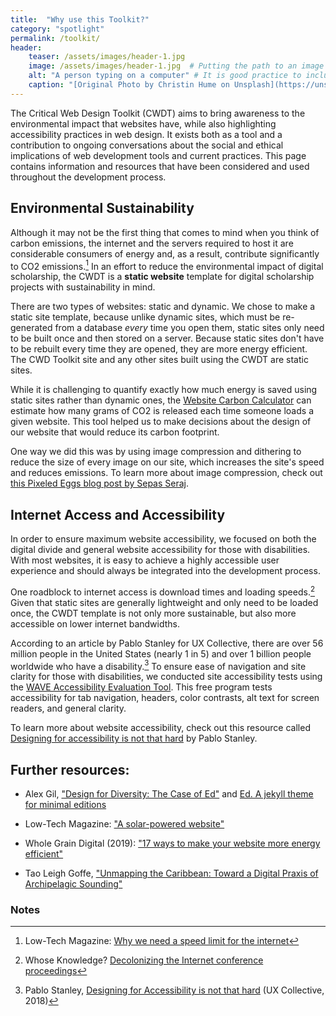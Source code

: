 ```yaml
---
title:  "Why use this Toolkit?"
category: "spotlight"
permalink: /toolkit/
header:
    teaser: /assets/images/header-1.jpg
    image: /assets/images/header-1.jpg  # Putting the path to an image here will add a header image.
    alt: "A person typing on a computer" # It is good practice to include an image desription as alt text.
    caption: "[Original Photo by Christin Hume on Unsplash](https://unsplash.com/@christinhumephoto)" # Put a caption for your image here. It will display in the bottom right corner of the image. 
---
```


The Critical Web Design Toolkit (CWDT) aims to bring awareness to the environmental impact that websites have, while also highlighting accessibility practices in web design. It exists both as a tool and a contribution to ongoing conversations about the social and ethical implications of web development tools and current practices. This page contains information and resources that have been considered and used throughout the development process.

## Environmental Sustainability 

Although it may not be the first thing that comes to mind when you think of carbon emissions, the internet and the servers required to host it are considerable consumers of energy and, as a result, contribute significantly to CO2 emissions.[^1] In an effort to reduce the environmental impact of digital scholarship, the CWDT is a **static website** template for digital scholarship projects with sustainability in mind. 

There are two types of websites: static and dynamic. We chose to make a static site template, because unlike dynamic sites, which must be re-generated from a database *every* time you open them, static sites only need to be built once and then stored on a server. Because static sites don't have to be rebuilt every time they are opened, they are more energy efficient. The CWD Toolkit site and any other sites built using the CWDT are static sites.

While it is challenging to quantify exactly how much energy is saved using static sites rather than dynamic ones, the [Website Carbon Calculator](https://www.websitecarbon.com/) can estimate how many grams of CO2 is released each time someone loads a given website. This tool helped us to make decisions about the design of our website that would reduce its carbon footprint.

One way we did this was by using image compression and dithering to reduce the size of every image on our site, which increases the site's speed and reduces emissions. To learn more about image compression, check out [this Pixeled Eggs blog post by Sepas Seraj](https://www.pixeledeggs.com/sustainable-websites-tip-1-use-images-efficiently/). 

## Internet Access and Accessibility 

In order to ensure maximum website accessibility, we focused on both the digital divide and general website accessibility for those with disabilities. With most websites, it is easy to achieve a highly accessible user experience and should always be integrated into the development process.   

One roadblock to internet access is download times and loading speeds.[^2] Given that static sites are generally lightweight and only need to be loaded once, the CWDT template is not only more sustainable, but also more accessible on lower internet bandwidths. 

According to an article by Pablo Stanley for UX Collective, there are over 56 million people in the United States (nearly 1 in 5) and over 1 billion people worldwide who have a disability.[^3] To ensure ease of navigation and site clarity for those with disabilities, we conducted site accessibility tests using the [WAVE Accessibility Evaluation Tool](https://wave.webaim.org/). This free program tests accessibility for tab navigation, headers, color contrasts, alt text for screen readers, and general clarity.  

To learn more about website accessibility, check out this resource called [Designing for accessibility is not that hard](https://uxdesign.cc/designing-for-accessibility-is-not-that-hard-c04cc4779d94) by Pablo Stanley.  

## Further resources: 

- Alex Gil, ["Design for Diversity: The Case of Ed"](https://des4div.library.northeastern.edu/design-for-diversity-the-case-of-ed-alex-gil/#more-1888) and [Ed. A jekyll theme for minimal editions](https://elotroalex.github.io/ed/about/)  

- Low-Tech Magazine: ["A solar-powered website"](https://solar.lowtechmagazine.com/2018/09/how-to-build-a-lowtech-website/) 

- Whole Grain Digital (2019): ["17 ways to make your website more energy efficient"](https://www.wholegraindigital.com/blog/website-energy-efficiency/) 

- Tao Leigh Goffe, ["Unmapping the Caribbean: Toward a Digital Praxis of Archipelagic Sounding"](http://archipelagosjournal.org/issue05/goffe-unmapping.html) 

### Notes

[^1]: Low-Tech Magazine: [Why we need a speed limit for the internet](https://solar.lowtechmagazine.com/2015/10/can-the-internet-run-on-renewable-energy.html)
[^2]: Whose Knowledge? [Decolonizing the Internet conference proceedings](https://whoseknowledge.org/decolonizing-the-internet-conference/)
[^3]: Pablo Stanley, [Designing for Accessibility is not that hard](https://uxdesign.cc/designing-for-accessibility-is-not-that-hard-c04cc4779d94) (UX Collective, 2018)

